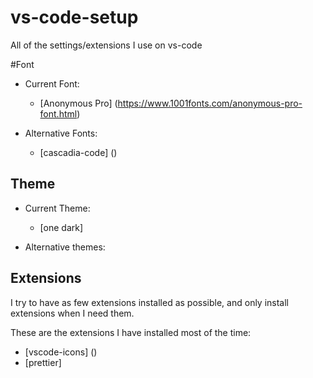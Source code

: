 # vs-code-setup
All of the settings/extensions I use on vs-code

#Font

* Current Font:
  * [Anonymous Pro] (https://www.1001fonts.com/anonymous-pro-font.html)

* Alternative Fonts:
  * [cascadia-code] ()
  
## Theme
* Current Theme:
  * [one dark]
  
* Alternative themes:  

## Extensions
I try to have as few extensions installed as possible, and only install extensions when I need them.

These are the extensions I have installed most of the time:
* [vscode-icons] ()
* [prettier]
